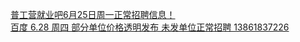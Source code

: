   
[普工营就业吧6月25日周一正常招聘信息！](http://www.dianyue.me/archives/374/tvpqgprbu6s2dht5/)  
[百度  6.28  周四  部分单位价格透明发布  未发单位正常招聘 13861837226](http://www.dianyue.me/archives/833/omx1xjh2z4tgy3ir/)